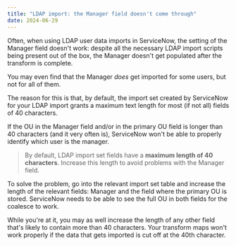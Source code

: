 ```yaml
---
title: "LDAP import: the Manager field doesn't come through"
date: 2024-06-29
---
```


Often, when using LDAP user data imports in ServiceNow, the setting of the Manager field doesn't work: despite all the necessary LDAP import scripts being present out of the box, the Manager doesn't get populated after the transform is complete.

You may even find that the Manager _does_ get imported for some users, but not for all of them.

The reason for this is that, by default, the import set created by ServiceNow for your LDAP import grants a maximum text length for most (if not all) fields of 40 characters.

If the OU in the Manager field and/or in the primary OU field is longer than 40 characters (and it very often is), ServiceNow won't be able to properly identify which user is the manager.

> By default, LDAP import set fields have a **maximum length of 40 characters**. Increase this length to avoid problems with the Manager field.

To solve the problem, go into the relevant import set table and increase the length of the relevant fields: Manager and the field where the primary OU is stored. ServiceNow needs to be able to see the full OU in both fields for the coalesce to work.

While you're at it, you may as well increase the length of any other field that's likely to contain more than 40 characters. Your transform maps won't work properly if the data that gets imported is cut off at the 40th character.
